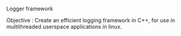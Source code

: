 Logger framework

Objective : Create an efficient logging framework in C++, for use
in multithreaded userspace applications in linux.

